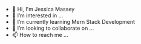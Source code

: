 - 👋 Hi, I'm Jessica Massey
- 👀 I’m interested in ...
- 🌱 I’m currently learning Mern Stack Development
- 💞️ I’m looking to collaborate on ...
- 📫 How to reach me ...

<!---
jesscodify/jesscodify is a ✨ special ✨ repository because its `README.md` (this file) appears on your GitHub profile.
You can click the Preview link to take a look at your changes.
--->
